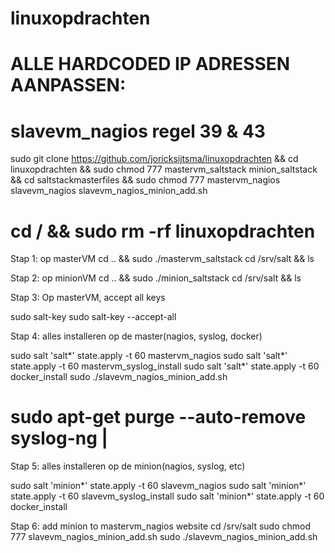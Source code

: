 # linuxopdrachten

# ALLE HARDCODED IP ADRESSEN AANPASSEN:

# slavevm_nagios    regel 39 & 43

sudo git clone https://github.com/joricksijtsma/linuxopdrachten && cd linuxopdrachten && sudo chmod 777 mastervm_saltstack minion_saltstack && cd saltstackmasterfiles && sudo chmod 777 mastervm_nagios slavevm_nagios slavevm_nagios_minion_add.sh

# cd / && sudo rm -rf linuxopdrachten

Stap 1: op masterVM
cd .. && sudo ./mastervm_saltstack
cd /srv/salt && ls

Stap 2: op minionVM
cd .. && sudo ./minion_saltstack
cd /srv/salt && ls

Stap 3: Op masterVM, accept all keys

sudo salt-key
sudo salt-key --accept-all

Stap 4: alles installeren op de master(nagios, syslog, docker)

sudo salt 'salt*' state.apply -t 60 mastervm_nagios
sudo salt 'salt*' state.apply -t 60 mastervm_syslog_install
sudo salt 'salt*' state.apply -t 60 docker_install
sudo ./slavevm_nagios_minion_add.sh

# sudo apt-get purge --auto-remove syslog-ng  |

Stap 5: alles installeren op de minion(nagios, syslog, etc)

sudo salt 'minion*' state.apply -t 60 slavevm_nagios
sudo salt 'minion*' state.apply -t 60 slavevm_syslog_install
sudo salt 'minion*' state.apply -t 60 docker_install

Stap 6: add minion to mastervm_nagios website
cd /srv/salt
sudo chmod 777 slavevm_nagios_minion_add.sh
sudo ./slavevm_nagios_minion_add.sh
